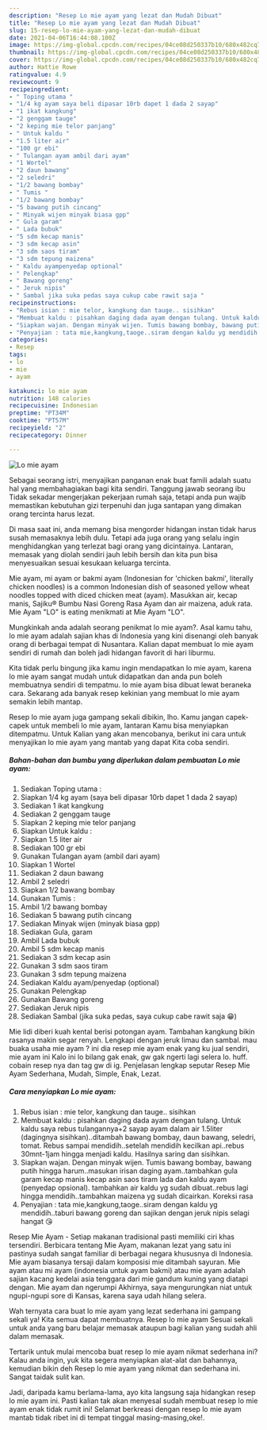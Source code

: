 ```yaml
---
description: "Resep Lo mie ayam yang lezat dan Mudah Dibuat"
title: "Resep Lo mie ayam yang lezat dan Mudah Dibuat"
slug: 15-resep-lo-mie-ayam-yang-lezat-dan-mudah-dibuat
date: 2021-04-06T16:44:08.100Z
image: https://img-global.cpcdn.com/recipes/04ce08d250337b10/680x482cq70/lo-mie-ayam-foto-resep-utama.jpg
thumbnail: https://img-global.cpcdn.com/recipes/04ce08d250337b10/680x482cq70/lo-mie-ayam-foto-resep-utama.jpg
cover: https://img-global.cpcdn.com/recipes/04ce08d250337b10/680x482cq70/lo-mie-ayam-foto-resep-utama.jpg
author: Hattie Rowe
ratingvalue: 4.9
reviewcount: 9
recipeingredient:
- " Toping utama "
- "1/4 kg ayam saya beli dipasar 10rb dapet 1 dada 2 sayap"
- "1 ikat kangkung"
- "2 genggam tauge"
- "2 keping mie telor panjang"
- " Untuk kaldu "
- "1.5 liter air"
- "100 gr ebi"
- " Tulangan ayam ambil dari ayam"
- "1 Wortel"
- "2 daun bawang"
- "2 seledri"
- "1/2 bawang bombay"
- " Tumis "
- "1/2 bawang bombay"
- "5 bawang putih cincang"
- " Minyak wijen minyak biasa gpp"
- " Gula garam"
- " Lada bubuk"
- "5 sdm kecap manis"
- "3 sdm kecap asin"
- "3 sdm saos tiram"
- "3 sdm tepung maizena"
- " Kaldu ayampenyedap optional"
- " Pelengkap"
- " Bawang goreng"
- " Jeruk nipis"
- " Sambal jika suka pedas saya cukup cabe rawit saja "
recipeinstructions:
- "Rebus isian : mie telor, kangkung dan tauge.. sisihkan"
- "Membuat kaldu : pisahkan daging dada ayam dengan tulang. Untuk kaldu saya rebus tulangannya+2 sayap ayam dalam air 1.5liter (dagingnya sisihkan)..ditambah bawang bombay, daun bawang, seledri, tomat. Rebus sampai mendidih..setelah mendidih kecilkan api..rebus 30mnt-1jam hingga menjadi kaldu. Hasilnya saring dan sisihkan."
- "Siapkan wajan. Dengan minyak wijen. Tumis bawang bombay, bawang putih hingga harum..masukan irisan daging ayam..tambahkan gula garam kecap manis kecap asin saos tiram lada dan kaldu ayam (penyedap opsional). tambahkan air kaldu yg sudah dibuat..rebus lagi hingga mendidih..tambahkan maizena yg sudah dicairkan. Koreksi rasa"
- "Penyajian : tata mie,kangkung,taoge..siram dengan kaldu yg mendidih..taburi bawang goreng dan sajikan dengan jeruk nipis selagi hangat 😘"
categories:
- Resep
tags:
- lo
- mie
- ayam

katakunci: lo mie ayam 
nutrition: 148 calories
recipecuisine: Indonesian
preptime: "PT34M"
cooktime: "PT57M"
recipeyield: "2"
recipecategory: Dinner

---
```



![Lo mie ayam](https://img-global.cpcdn.com/recipes/04ce08d250337b10/680x482cq70/lo-mie-ayam-foto-resep-utama.jpg)

Sebagai seorang istri, menyajikan panganan enak buat famili adalah suatu hal yang membahagiakan bagi kita sendiri. Tanggung jawab seorang ibu Tidak sekadar mengerjakan pekerjaan rumah saja, tetapi anda pun wajib memastikan kebutuhan gizi terpenuhi dan juga santapan yang dimakan orang tercinta harus lezat.

Di masa  saat ini, anda memang bisa mengorder hidangan instan tidak harus susah memasaknya lebih dulu. Tetapi ada juga orang yang selalu ingin menghidangkan yang terlezat bagi orang yang dicintainya. Lantaran, memasak yang diolah sendiri jauh lebih bersih dan kita pun bisa menyesuaikan sesuai kesukaan keluarga tercinta. 

Mie ayam, mi ayam or bakmi ayam (Indonesian for &#39;chicken bakmi&#39;, literally chicken noodles) is a common Indonesian dish of seasoned yellow wheat noodles topped with diced chicken meat (ayam). Masukkan air, kecap manis, Sajiku® Bumbu Nasi Goreng Rasa Ayam dan air maizena, aduk rata. Mie Ayam &#34;LO&#34; is eating menikmati at Mie Ayam &#34;LO&#34;.

Mungkinkah anda adalah seorang penikmat lo mie ayam?. Asal kamu tahu, lo mie ayam adalah sajian khas di Indonesia yang kini disenangi oleh banyak orang di berbagai tempat di Nusantara. Kalian dapat membuat lo mie ayam sendiri di rumah dan boleh jadi hidangan favorit di hari liburmu.

Kita tidak perlu bingung jika kamu ingin mendapatkan lo mie ayam, karena lo mie ayam sangat mudah untuk didapatkan dan anda pun boleh membuatnya sendiri di tempatmu. lo mie ayam bisa dibuat lewat beraneka cara. Sekarang ada banyak resep kekinian yang membuat lo mie ayam semakin lebih mantap.

Resep lo mie ayam juga gampang sekali dibikin, lho. Kamu jangan capek-capek untuk membeli lo mie ayam, lantaran Kamu bisa menyiapkan ditempatmu. Untuk Kalian yang akan mencobanya, berikut ini cara untuk menyajikan lo mie ayam yang mantab yang dapat Kita coba sendiri.

<!--inarticleads1-->

##### Bahan-bahan dan bumbu yang diperlukan dalam pembuatan Lo mie ayam:

1. Sediakan  Toping utama :
1. Siapkan 1/4 kg ayam (saya beli dipasar 10rb dapet 1 dada 2 sayap)
1. Sediakan 1 ikat kangkung
1. Sediakan 2 genggam tauge
1. Siapkan 2 keping mie telor panjang
1. Siapkan  Untuk kaldu :
1. Siapkan 1.5 liter air
1. Sediakan 100 gr ebi
1. Gunakan  Tulangan ayam (ambil dari ayam)
1. Siapkan 1 Wortel
1. Sediakan 2 daun bawang
1. Ambil 2 seledri
1. Siapkan 1/2 bawang bombay
1. Gunakan  Tumis :
1. Ambil 1/2 bawang bombay
1. Sediakan 5 bawang putih cincang
1. Sediakan  Minyak wijen (minyak biasa gpp)
1. Sediakan  Gula, garam
1. Ambil  Lada bubuk
1. Ambil 5 sdm kecap manis
1. Sediakan 3 sdm kecap asin
1. Gunakan 3 sdm saos tiram
1. Gunakan 3 sdm tepung maizena
1. Sediakan  Kaldu ayam/penyedap (optional)
1. Gunakan  Pelengkap
1. Gunakan  Bawang goreng
1. Sediakan  Jeruk nipis
1. Sediakan  Sambal (jika suka pedas, saya cukup cabe rawit saja 😁)


Mie lidi diberi kuah kental berisi potongan ayam. Tambahan kangkung bikin rasanya makin segar renyah. Lengkapi dengan jeruk limau dan sambal. mau buaka usaha mie ayam ? ini dia resep mie ayam enak yang ku jual sendiri, mie ayam ini Kalo ini lo bilang gak enak, gw gak ngerti lagi selera lo. huff. cobain resep nya dan tag gw di ig. Penjelasan lengkap seputar Resep Mie Ayam Sederhana, Mudah, Simple, Enak, Lezat. 

<!--inarticleads2-->

##### Cara menyiapkan Lo mie ayam:

1. Rebus isian : mie telor, kangkung dan tauge.. sisihkan
1. Membuat kaldu : pisahkan daging dada ayam dengan tulang. Untuk kaldu saya rebus tulangannya+2 sayap ayam dalam air 1.5liter (dagingnya sisihkan)..ditambah bawang bombay, daun bawang, seledri, tomat. Rebus sampai mendidih..setelah mendidih kecilkan api..rebus 30mnt-1jam hingga menjadi kaldu. Hasilnya saring dan sisihkan.
1. Siapkan wajan. Dengan minyak wijen. Tumis bawang bombay, bawang putih hingga harum..masukan irisan daging ayam..tambahkan gula garam kecap manis kecap asin saos tiram lada dan kaldu ayam (penyedap opsional). tambahkan air kaldu yg sudah dibuat..rebus lagi hingga mendidih..tambahkan maizena yg sudah dicairkan. Koreksi rasa
1. Penyajian : tata mie,kangkung,taoge..siram dengan kaldu yg mendidih..taburi bawang goreng dan sajikan dengan jeruk nipis selagi hangat 😘


Resep Mie Ayam - Setiap makanan tradisional pasti memiliki ciri khas tersendiri. Berbicara tentang Mie Ayam, makanan lezat yang satu ini pastinya sudah sangat familiar di berbagai negara khususnya di Indonesia. Mie ayam biasanya tersaji dalam komposisi mie ditambah sayuran. Mie ayam atau mi ayam (indonesia untuk ayam bakmi) atau mie ayam adalah sajian kacang kedelai asia tenggara dari mie gandum kuning yang diatapi dengan. Mie ayam dan ngerumpi Akhirnya, saya mengurungkan niat untuk ngupi-ngupi sore di Kansas, karena saya udah hilang selera. 

Wah ternyata cara buat lo mie ayam yang lezat sederhana ini gampang sekali ya! Kita semua dapat membuatnya. Resep lo mie ayam Sesuai sekali untuk anda yang baru belajar memasak ataupun bagi kalian yang sudah ahli dalam memasak.

Tertarik untuk mulai mencoba buat resep lo mie ayam nikmat sederhana ini? Kalau anda ingin, yuk kita segera menyiapkan alat-alat dan bahannya, kemudian bikin deh Resep lo mie ayam yang nikmat dan sederhana ini. Sangat taidak sulit kan. 

Jadi, daripada kamu berlama-lama, ayo kita langsung saja hidangkan resep lo mie ayam ini. Pasti kalian tak akan menyesal sudah membuat resep lo mie ayam enak tidak rumit ini! Selamat berkreasi dengan resep lo mie ayam mantab tidak ribet ini di tempat tinggal masing-masing,oke!.

